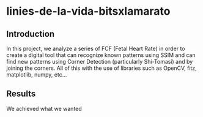 # linies-de-la-vida-bitsxlamarato
## Introduction
In this project, we analyze a series of FCF (Fetal Heart Rate) in order to create a digital tool that can recognize known patterns using SSIM and can find new patterns using Corner Detection (particularly Shi-Tomasi) and by joining the corners. All of this with the use of libraries such as OpenCV, fitz, matplotlib, numpy, etc...

## Results
We achieved what we wanted

